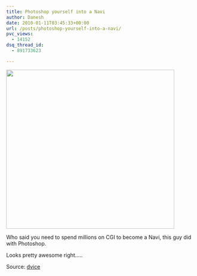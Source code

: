 ```yaml
---
title: Photoshop yourself into a Navi
author: Danesh
date: 2010-01-11T03:45:33+00:00
url: /posts/photoshop-yourself-into-a-navi/
pvc_views:
  - 14152
dsq_thread_id:
  - 891733623

---
```

<img loading="lazy" class="alignnone size-medium wp-image-1948" title="Birth-of-an-Avatar-thumb-550x521-31135" src="/wp-content/uploads/2010/01/Birth-of-an-Avatar-thumb-550x521-31135-450x426.jpg" alt="" width="450" height="426" srcset="/wp-content/uploads/2010/01/Birth-of-an-Avatar-thumb-550x521-31135-450x426.jpg 450w, /wp-content/uploads/2010/01/Birth-of-an-Avatar-thumb-550x521-31135.jpg 550w" sizes="(max-width: 450px) 100vw, 450px" />

Who said you need to spend millions on CGI to become a Navi, this guy did with Photoshop.

Looks pretty awesome right&#8230;..



Source: [dvice][1]

 [1]: http://dvice.com/archives/2010/01/want-your-own-a.php